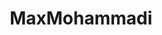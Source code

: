 ---
title: MaxMohammadi
github: https://github.com/MaxMohammadi
mode: dark
transition: 3s
archetype:
- Code
- Innovative
---